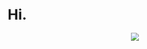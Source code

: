 # Hi.

<p align="center" width="1920px" height="auto"><img src="https://media.giphy.com/media/13HgwGsXF0aiGY/giphy-downsized.gif" /><p>
